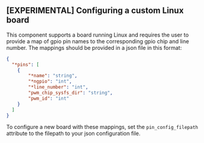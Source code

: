 ## [EXPERIMENTAL] Configuring a custom Linux board
This component supports a board running Linux and requires the user to provide a map of gpio pin names to the corresponding gpio chip and line number. The mappings should be provided in a json file in this format:
```json
{
  "*pins": [
    {
        "*name": "string",
        "*ngpio": "int",
        "*line_number": "int",
        "pwm_chip_sysfs_dir": "string",
        "pwm_id": "int"
    }
  ]
}
```

To configure a new board with these mappings, set the `pin_config_filepath` attribute to the filepath to your json configuration file.